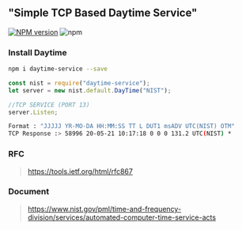 ## "Simple TCP Based Daytime Service"
[![NPM version][npm-image]][npm-url]
![npm](https://img.shields.io/npm/dt/daytime-service)

### Install Daytime
```bash
npm i daytime-service --save
```

```js
const nist = require("daytime-service");
let server = new nist.default.DayTime("NIST");

//TCP SERVICE (PORT 13)
server.Listen;
```

```bash
Format : "JJJJJ YR-MO-DA HH:MM:SS TT L DUT1 msADV UTC(NIST) OTM"
TCP Response :> 58996 20-05-21 10:17:18 0 0 0 131.2 UTC(NIST) *
```

### RFC
> https://tools.ietf.org/html/rfc867
### Document
> https://www.nist.gov/pml/time-and-frequency-division/services/automated-computer-time-service-acts

   [npm-image]: https://img.shields.io/npm/v/daytime-service.svg?style=flat 
   [npm-url]: https://npmjs.org/package/daytime-service 
